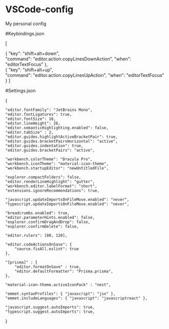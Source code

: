 # VSCode-config
My personal config

#Keybindings.json

[

  { 
    "key": "shift+alt+down",   
    "command": "editor.action.copyLinesDownAction",
    "when": "editorTextFocus" 
  },   
  { 
    "key": "shift+alt+up",     
    "command": "editor.action.copyLinesUpAction",
    "when": "editorTextFocus" 
   }
]

#Settings.json

{    

    "editor.fontFamily": "JetBrains Mono",
    "editor.fontLigatures": true,
    "editor.fontSize": 16,
    "editor.lineHeight": 26,
    "editor.semanticHighlighting.enabled": false,
    "editor.tabSize" : 2,    
    "editor.guides.highlightActiveBracketPair": true,
    "editor.guides.bracketPairsHorizontal": "active",
    "editor.guides.indentation": true,
    "editor.guides.bracketPairs": "active",

    "workbench.colorTheme": "Dracula Pro",
    "workbench.iconTheme": "material-icon-theme",
    "workbench.startupEditor": "newUntitledFile",

    "explorer.compactFolders": false,
    "editor.renderLineHighlight": "gutter",
    "workbench.editor.labelFormat": "short",
    "extensions.ignoreRecommendations": true,

    "javascript.updateImportsOnFileMove.enabled": "never",
    "typescript.updateImportsOnFileMove.enabled": "never",

    "breadcrumbs.enabled": true,
    "editor.parameterHints.enabled": false,
    "explorer.confirmDragAndDrop": false,
    "explorer.confirmDelete": false,

    "editor.rulers": [80, 120],
        
    "editor.codeActionsOnSave": {
        "source.fixAll.eslint": true
    },

    "[prisma]" : {
        "editor.formatOnSave" : true,
        "editor.defaultFormatter": "Prisma.prisma",
    },
    
    "material-icon-theme.activeIconPack" : "nest",

    "emmet.syntaxProfiles": { "javascript": "jsx" },
    "emmet.includeLanguages": { "javascript": "javascriptreact" },

    "javascript.suggest.autoImports": true,
    "typescript.suggest.autoImports": true,   
}
